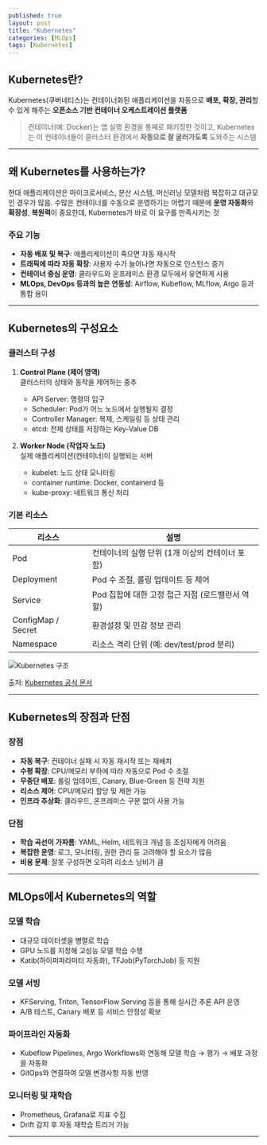 ```yaml
---
published: true
layout: post
title: "Kubernetes"
categories: [MLOps]
tags: [Kubernetes]
---
```


## Kubernetes란?

Kubernetes(쿠버네티스)는 컨테이너화된 애플리케이션을 자동으로 **배포, 확장, 관리**할 수 있게 해주는 **오픈소스 기반 컨테이너 오케스트레이션 플랫폼**

> 컨테이너(예: Docker)는 앱 실행 환경을 통째로 패키징한 것이고, Kubernetes는 이 컨테이너들이 클러스터 환경에서 **자동으로 잘 굴러가도록** 도와주는 시스템

---

## 왜 Kubernetes를 사용하는가?

현대 애플리케이션은 마이크로서비스, 분산 시스템, 머신러닝 모델처럼 복잡하고 대규모인 경우가 많음. 수많은 컨테이너를 수동으로 운영하기는 어렵기 때문에 **운영 자동화**와 **확장성**, **복원력**이 중요한데, Kubernetes가 바로 이 요구를 만족시키는 것

### 주요 기능

- **자동 배포 및 복구**: 애플리케이션이 죽으면 자동 재시작
- **트래픽에 따라 자동 확장**: 사용자 수가 늘어나면 자동으로 인스턴스 증가
- **컨테이너 중심 운영**: 클라우드와 온프레미스 환경 모두에서 유연하게 사용
- **MLOps, DevOps 등과의 높은 연동성**: Airflow, Kubeflow, MLflow, Argo 등과 통합 용이

---

## Kubernetes의 구성요소

### 클러스터 구성

1. **Control Plane (제어 영역)**  
   클러스터의 상태와 동작을 제어하는 중추
   - API Server: 명령의 입구
   - Scheduler: Pod가 어느 노드에서 실행될지 결정
   - Controller Manager: 복제, 스케일링 등 상태 관리
   - etcd: 전체 상태를 저장하는 Key-Value DB

2. **Worker Node (작업자 노드)**  
   실제 애플리케이션(컨테이너)이 실행되는 서버
   - kubelet: 노드 상태 모니터링
   - container runtime: Docker, containerd 등
   - kube-proxy: 네트워크 통신 처리

### 기본 리소스

| 리소스    | 설명 |
|-----------|------|
| Pod       | 컨테이너의 실행 단위 (1개 이상의 컨테이너 포함) |
| Deployment| Pod 수 조절, 롤링 업데이트 등 제어 |
| Service   | Pod 집합에 대한 고정 접근 지점 (로드밸런서 역할) |
| ConfigMap / Secret | 환경설정 및 민감 정보 관리 |
| Namespace | 리소스 격리 단위 (예: dev/test/prod 분리) |

![Kubernetes 구조](https://kubernetes.io/images/docs/kubernetes-cluster-architecture.svg)

출처: [Kubernetes 공식 문서](https://kubernetes.io)

---

## Kubernetes의 장점과 단점

### 장점

- **자동 복구**: 컨테이너 실패 시 자동 재시작 또는 재배치
- **수평 확장**: CPU/메모리 부하에 따라 자동으로 Pod 수 조절
- **무중단 배포**: 롤링 업데이트, Canary, Blue-Green 등 전략 지원
- **리소스 제어**: CPU/메모리 할당 및 제한 가능
- **인프라 추상화**: 클라우드, 온프레미스 구분 없이 사용 가능

### 단점

- **학습 곡선이 가파름**: YAML, Helm, 네트워크 개념 등 초심자에게 어려움
- **복잡한 운영**: 로그, 모니터링, 권한 관리 등 고려해야 할 요소가 많음
- **비용 문제**: 잘못 구성하면 오히려 리소스 낭비가 큼

---

## MLOps에서 Kubernetes의 역할

### 모델 학습

- 대규모 데이터셋을 병렬로 학습
- GPU 노드를 지정해 고성능 모델 학습 수행
- Katib(하이퍼파라미터 자동화), TFJob(PyTorchJob) 등 지원

### 모델 서빙

- KFServing, Triton, TensorFlow Serving 등을 통해 실시간 추론 API 운영
- A/B 테스트, Canary 배포 등 서비스 안정성 확보

### 파이프라인 자동화

- Kubeflow Pipelines, Argo Workflows와 연동해 모델 학습 → 평가 → 배포 과정을 자동화
- GitOps와 연결하여 모델 변경사항 자동 반영

### 모니터링 및 재학습

- Prometheus, Grafana로 지표 수집
- Drift 감지 후 자동 재학습 트리거 가능

---
